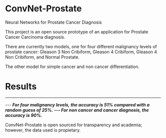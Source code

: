 # ConvNet-Prostate
Neural Networks for Prostate Cancer Diagnosis

This project is an open source prototype of an application for Prostate Cancer Carcinoma diagnosis.

There are currently two models, one for four different malignancy levels of prostate cancer: Gleason 3 Non Cribiform, Gleason 4 Cribiform, Gleason 4 Non Cribiform, and Normal Prostate.

The other model for simple cancer and non cancer differentiation.

# Results
---------

--- ***For four malignancy levels, the accuracy is 51% compared with a random guess of 25%.
--- For non cancer and cancer diagnosis, the accuracy is 90%.***

ConvNet-Prostate is open sourced for transparency and academia; however, the data used is propietary.
